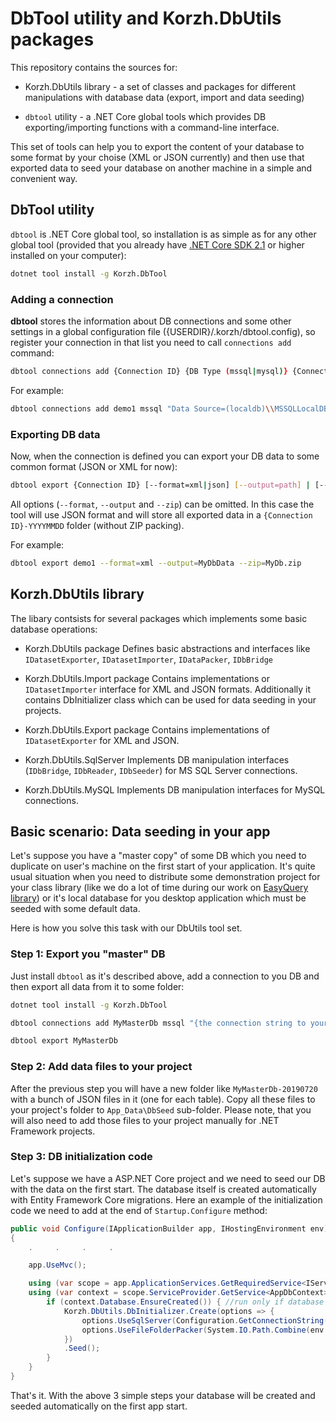 
# DbTool utility and Korzh.DbUtils packages

This repository contains the sources for:

* Korzh.DbUtils library - a set of classes and packages for different manipulations with database data (export, import and data seeding)

* `dbtool` utility - a .NET Core global  tools which provides DB exporting/importing functions with a command-line interface.

This set of tools can help you to export the content of your database to some format by your choise (XML or JSON currently) and then use that exported data to seed your database on another machine in a simple and convenient way.

## DbTool utility

`dbtool` is .NET Core global tool, so installation is as simple as for any other global tool (provided that you already have [.NET Core SDK 2.1](https://dotnet.microsoft.com/download/dotnet-core) or higher installed on your computer):

```bash
dotnet tool install -g Korzh.DbTool
```

### Adding a connection

__dbtool__ stores the information about DB connections and some other settings in a global configuration file ({USERDIR}/.korzh/dbtool.config), so register your connection in that list you need to call `connections add` command:

```bash
dbtool connections add {Connection ID} {DB Type (mssql|mysql)} {Connection string}
```

For example:

```bash
dbtool connections add demo1 mssql "Data Source=(localdb)\\MSSQLLocalDB;Initial Catalog=EqDemoDb07;Integrated Security=True;"
```

### Exporting DB data

Now, when the connection is defined you can export your DB data to some common format (JSON or XML for now):

```bash
dbtool export {Connection ID} [--format=xml|json] [--output=path] | [--zip=filename]
```

All options (`--format`, `--output` and `--zip`) can be omitted.
In this case the tool will use JSON format and will store all exported data in a `{Connection ID}-YYYYMMDD` folder (without ZIP packing).

For example:

```bash
dbtool export demo1 --format=xml --output=MyDbData --zip=MyDb.zip
```

## Korzh.DbUtils library

The libary contsists for several packages which implements some basic database operations:

* Korzh.DbUtils package
  Defines basic abstractions and interfaces like `IDatasetExporter`, `IDatasetImporter`, `IDataPacker`, `IDbBridge`

* Korzh.DbUtils.Import package
  Contains implementations or `IDatasetImporter` interface for XML and JSON formats. Additionally it contains DbInitializer class which can be used for data seeding in your projects.

* Korzh.DbUtils.Export package
  Contains implementations of `IDatasetExporter` for XML and JSON.

* Korzh.DbUtils.SqlServer
  Implements DB manipulation interfaces (`IDbBridge`, `IDbReader`, `IDbSeeder`) for MS SQL Server connections.

* Korzh.DbUtils.MySQL
  Implements DB manipulation interfaces for MySQL connections.


## Basic scenario: Data seeding in your app

Let's suppose you have a "master copy" of some DB which you need to duplicate on user's machine on the first start of your application. It's quite usual situation when you need to distribute some demonstration project for your class library (like we do a lot of time during our work on [EasyQuery library](https://korzh.com/easyquery)) or it's local database for you desktop application which must be seeded with some default data.

Here is how you solve this task with our DbUtils tool set.

### Step 1: Export you "master" DB

Just install `dbtool` as it's described above, add a connection to you DB and then export all data from it to some folder:

```bash
dotnet tool install -g Korzh.DbTool

dbtool connections add MyMasterDb mssql "{the connection string to your DB}"

dbtool export MyMasterDb
```

### Step 2: Add data files to your project

After the previous step you will have a new folder like `MyMasterDb-20190720` with a bunch of JSON files in it (one for each table). Copy all these files to your project's folder to `App_Data\DbSeed` sub-folder.
Please note, that you will also need to add those files to your project manually for .NET Framework projects.

### Step 3: DB initialization code

Let's suppose we have a ASP.NET Core project and we need to seed our DB with the data on the first start. The database itself is created automatically with Entity Framework Core migrations. Here an example of the initialization code we need to add at the end of `Startup.Configure` method:

```c#
public void Configure(IApplicationBuilder app, IHostingEnvironment env)
{
    .     .     .     .

    app.UseMvc();

    using (var scope = app.ApplicationServices.GetRequiredService<IServiceScopeFactory>().CreateScope())
    using (var context = scope.ServiceProvider.GetService<AppDbContext>()) {
        if (context.Database.EnsureCreated()) { //run only if database was not created previously
            Korzh.DbUtils.DbInitializer.Create(options => {
                options.UseSqlServer(Configuration.GetConnectionString("MyDemoDb")); //set the connection string for our database
                options.UseFileFolderPacker(System.IO.Path.Combine(env.ContentRootPath, "App_Data", "SeedData")); //set the folder where to get the seeding data
            })
            .Seed();
        }
    }
}
```

That's it. With the above 3 simple steps your database will be created and seeded automatically on the first app start.
